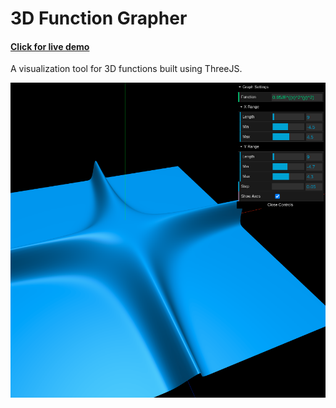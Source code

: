 # 3D Function Grapher

#### [Click for live demo](https://metzlr.github.io/grapher3D/)

A visualization tool for 3D functions built using ThreeJS.

![Preview](/assets/preview.png)


